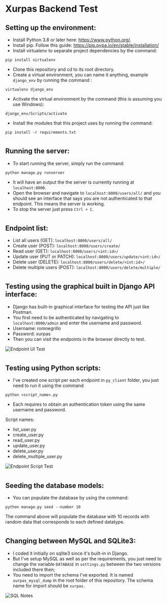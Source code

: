 # Xurpas Backend Test

## Setting up the environment:
- Install Python 3.8 or later here: https://www.python.org/.
- Install pip. Follow this guide: https://pip.pypa.io/en/stable/installation/ 
- Install virtualenv to separate project dependencies by the command:
```
pip install virtualenv
```
- Clone this repository and cd to its root directory.
- Create a virtual environment, you can name it anything, example `django_env` by running 
the command :
```
virtualenv django_env
````
- Activate the virtual environment by the command (this is assuming you use Windows):
```
django_env/Scripts/activate
```
- Install the modules that this project uses by running the command:
```
pip install -r requirements.txt
```

#

## Running the server:
- To start running the server, simply run the command:
```
python manage.py runserver
```
- It will have an output the the server is currently running at `localhost:8000`.
- Open the browser and navigate to `localhost:8000/users/all/` and you should see an interface that says you are not authenticated to that endpoint. This means the server is working.
- To stop the server just press `Ctrl + C`.
#

## Endpoint list:
- List all users (GET): `localhost:8000/users/all/`
- Create user (POST): `localhost:8000/users/create/`
- Read user (GET): `localhost:8000/users/<int:id>/`
- Update user (PUT or PATCH): `localhost:8000/users/update/<int:id>/`
- Delete user (DELETE): `localhost:8000/users/delete/<int:id>/`
- Delete multiple users (POST): `localhost:8000/users/delete/multiple/`

#

## Testing using the graphical built in Django API interface:
- Django has built-in  graphical interface for testing the API just like Postman.
- You first need to be authenticated by navigating to
`localhost:8000/admin` and enter the username and password. 
- Username: romnegrillo
- Password: xurpas
- Then you can visit the endpoints in the browser directly to test.

![Endpoint UI Test](/sample_outputs/endpoint_ui_test.png)

#

## Testing using Python scripts:
- I've created one script per each endpoint in `py_client` folder, you just need to run it using the command 
```
python <script_name>.py
```
- Each requires to obtain an authentication token using the same username and password.

Script names:
- list_user.py
- create_user.py
- read_user.py
- update_user.py
- delete_user.py
- delete_multiple_user.py

![Endpoint Script Test](/sample_outputs/endpoint_script_test.png)

#

## Seeding the database models:
- You can populate the database by using the command:
```
python manage.py seed --number 10
```
The command above will populate the database with 10 records with random data that corresponds to each defined datatype.

#

## Changing between MySQL and SQLite3:
- I coded it initially on sqlite3 since it's built-in in Django.
- But I've setup MySQL as well as per the requirements, you just need to change the variable `DATABASE` in `settings.py` between the two versions included there then;
- You need to import the schema I've exported. It is named `xurpas_mysql_dump` in the root folder of this repository. The schema name for import should be `xurpas`.

![SQL Notes](/sample_outputs/sql_notes.png)












